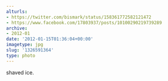 ```yaml
---
alturls:
- https://twitter.com/bismark/status/158361772582121472
- https://www.facebook.com/17803937/posts/10100290219739289
archive:
- 2012-01
date: '2012-01-15T01:36:04+00:00'
imagetype: jpg
slug: '1326591364'
type: photo
---
```


shaved ice.
